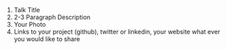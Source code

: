 1. Talk Title
2. 2-3 Paragraph Description
3. Your Photo
4. Links to your project (github), twitter or linkedin, your website what ever you would like to share
